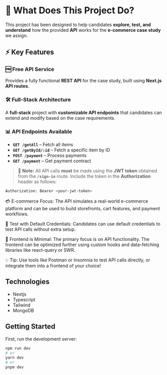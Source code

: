 # 📖 What Does This Project Do?

This project has been designed to help candidates **explore, test, and understand** how the provided **API** works for the **e-commerce case study** we assign.

## ⚡ Key Features

### 🆓 Free API Service
Provides a fully functional **REST API** for the case study, built using **Next.js API routes**.

### 🛠️ Full-Stack Architecture
A **full-stack** project with **customizable API endpoints** that candidates can extend and modify based on the case requirements.

### 📊 API Endpoints Available

- **`GET /getAll`** – Fetch all items  
- **`GET /getById/:id`** – Fetch a specific item by ID  
- **`POST /payment`** – Process payments  
- **`GET /payment`** – Get payment contract  

> 🔑 **Note:** All API calls **must** be made using the **JWT token** obtained from the **`/sign-in`** route. Include the token in the **Authorization** header as follows:

```bash
Authorization: Bearer <your-jwt-token>
```

💳 E-commerce Focus:
The API simulates a real-world e-commerce platform and can be used to build storefronts, cart features, and payment workflows.

🔐 Test with Default Credentials:
Candidates can use default credentials to test API calls without extra setup.

🎯 Frontend is Minimal:
The primary focus is on API functionality. The frontend can be optimized further using custom hooks and data-fetching libraries like react-query or SWR.

💡 Tip: Use tools like Postman or Insomnia to test API calls directly, or integrate them into a frontend of your choice!

## Technologies

- Nextjs
- Typescript
- Tailwind
- MongoDB

## Getting Started

First, run the development server:

```bash
npm run dev
# or
yarn dev
# or
pnpm dev
```

